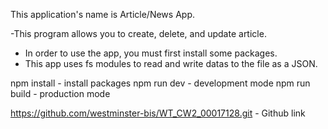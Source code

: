 This application's name is Article/News App.

-This program allows you to create, delete, and update article.

- In order to use the app, you must first install some packages.
- This app uses fs modules to read and write datas to the file as a JSON.

npm install - install packages
npm run dev - development mode
npm run build - production mode

https://github.com/westminster-bis/WT_CW2_00017128.git - Github link
